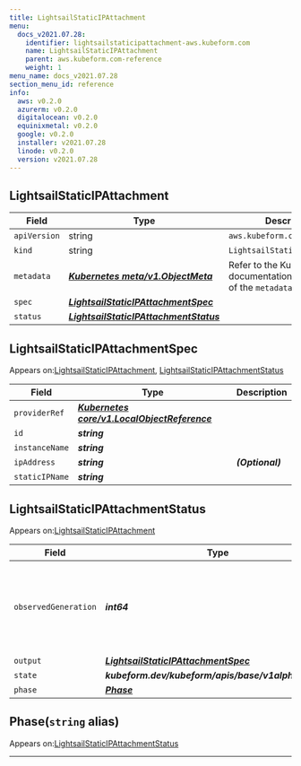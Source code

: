 ```yaml
---
title: LightsailStaticIPAttachment
menu:
  docs_v2021.07.28:
    identifier: lightsailstaticipattachment-aws.kubeform.com
    name: LightsailStaticIPAttachment
    parent: aws.kubeform.com-reference
    weight: 1
menu_name: docs_v2021.07.28
section_menu_id: reference
info:
  aws: v0.2.0
  azurerm: v0.2.0
  digitalocean: v0.2.0
  equinixmetal: v0.2.0
  google: v0.2.0
  installer: v2021.07.28
  linode: v0.2.0
  version: v2021.07.28
---
```


## LightsailStaticIPAttachment
| Field | Type | Description |
| ------ | ----- | ----------- |
| `apiVersion` | string | `aws.kubeform.com/v1alpha1` |
|    `kind` | string | `LightsailStaticIPAttachment` |
| `metadata` | ***[Kubernetes meta/v1.ObjectMeta](https://v1-18.docs.kubernetes.io/docs/reference/generated/kubernetes-api/v1.18/#objectmeta-v1-meta)***|Refer to the Kubernetes API documentation for the fields of the `metadata` field.|
| `spec` | ***[LightsailStaticIPAttachmentSpec](#lightsailstaticipattachmentspec)***||
| `status` | ***[LightsailStaticIPAttachmentStatus](#lightsailstaticipattachmentstatus)***||
## LightsailStaticIPAttachmentSpec

Appears on:[LightsailStaticIPAttachment](#lightsailstaticipattachment), [LightsailStaticIPAttachmentStatus](#lightsailstaticipattachmentstatus)

| Field | Type | Description |
| ------ | ----- | ----------- |
| `providerRef` | ***[Kubernetes core/v1.LocalObjectReference](https://v1-18.docs.kubernetes.io/docs/reference/generated/kubernetes-api/v1.18/#localobjectreference-v1-core)***||
| `id` | ***string***||
| `instanceName` | ***string***||
| `ipAddress` | ***string***| ***(Optional)*** |
| `staticIPName` | ***string***||
## LightsailStaticIPAttachmentStatus

Appears on:[LightsailStaticIPAttachment](#lightsailstaticipattachment)

| Field | Type | Description |
| ------ | ----- | ----------- |
| `observedGeneration` | ***int64***| ***(Optional)*** Resource generation, which is updated on mutation by the API Server.|
| `output` | ***[LightsailStaticIPAttachmentSpec](#lightsailstaticipattachmentspec)***| ***(Optional)*** |
| `state` | ***kubeform.dev/kubeform/apis/base/v1alpha1.State***| ***(Optional)*** |
| `phase` | ***[Phase](#phase)***| ***(Optional)*** |
## Phase(`string` alias)

Appears on:[LightsailStaticIPAttachmentStatus](#lightsailstaticipattachmentstatus)

---
